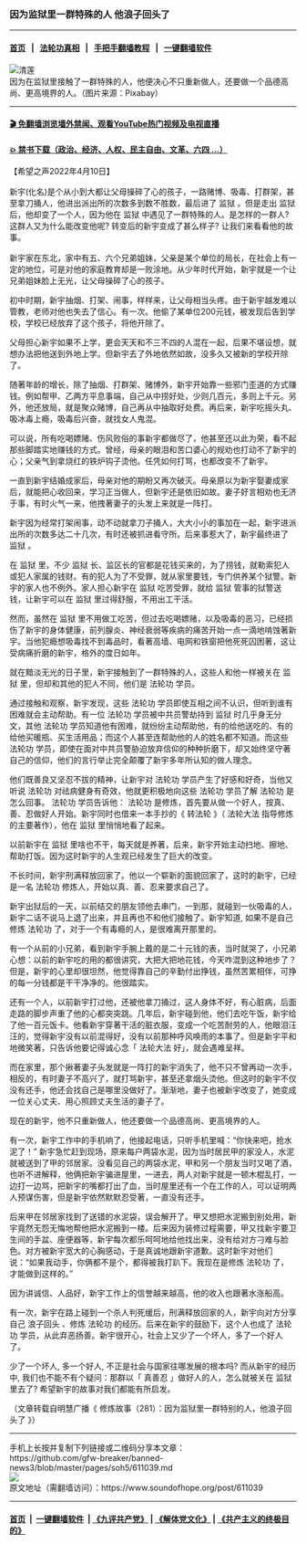 ### 因为监狱里一群特殊的人 他浪子回头了
------------------------

#### [首页](https://github.com/gfw-breaker/banned-news3/blob/master/README.md) &nbsp;&nbsp;|&nbsp;&nbsp; [法轮功真相](https://github.com/begood0513/basic/blob/master/README.md)  &nbsp;&nbsp;|&nbsp;&nbsp; [手把手翻墙教程](https://github.com/gfw-breaker/guides/wiki)  &nbsp;&nbsp;|&nbsp;&nbsp; [一键翻墙软件](https://github.com/gfw-breaker/nogfw/blob/master/README.md)  



<div><img alt="清莲" src="https://img.soundofhope.org/2022-04/flower-5439701__480-1649614138861.jpg"/>
<br/><figcaption class="caption">
 因为在监狱里接触了一群特殊的人，他便决心不只重新做人，还要做一个品德高尚、更高境界的人。（图片来源：Pixabay）
</figcaption></div><hr/>

#### [ 🎬  免翻墙浏览墙外禁闻、观看YouTube热门视频及电视直播](https://github.com/gfw-breaker/HelloWorld)

#### [ 💥  禁书下载（政治、经济、人权、民主自由、文革、六四 ...）](https://github.com/gfw-breaker/books/blob/master/README.md)

<div><div class="Content__Wrapper sc-1bvya0-0 grZQxZ">
 <p class="meta-top">
  <span class="meta">
   【希望之声2022年4月10日】
  </span>
 </p>
 <p class="Normal1" style="margin-top:16px;margin-bottom:16px">
  新宇(化名)是个从小到大都让父母操碎了心的孩子，一路赌博、吸毒、打群架，甚至拿刀捅人，他进出派出所的次数多到数不胜数，最后进了
  <ok href="/term/2509">
   监狱
  </ok>
  。但是走出
  <ok href="/term/2509">
   监狱
  </ok>
  后，他却变了一个人，因为他在
  <ok href="/term/2509">
   监狱
  </ok>
  中遇见了一群特殊的人。是怎样的一群人? 这群人又为什么能改变他呢? 转变后的新宇变成了甚么样子? 让我们来看看他的故事。
 </p>
 <p>
  新宇家在东北，家中有五、六个兄弟姐妹，父亲是某个单位的局长，在社会上有一定的地位，可是对他的家庭教育却是一败涂地。从少年时代开始，新宇就是一个让兄弟姐妹脸上无光，让父母操碎了心的孩子。
 </p>
 <p>
  初中时期，新宇抽烟、打架、闹事，样样来，让父母相当头疼。由于新宇越发难以管教，老师对他也失去了信心。有一次。他偷了某单位200元钱，被发现后告到学校，学校已经放弃了这个孩子，将他开除了。
 </p>
 <p>
  父母担心新宇如果不上学，更会天天和不三不四的人混在一起，后果不堪设想，就想办法把他送到外地上学。但新宇去了外地依然如故，没多久又被新的学校开除了。
 </p>
 <p>
  随著年龄的增长，除了抽烟、打群架、赌博外，新宇开始靠一些邪门歪道的方式赚钱。例如帮甲、乙两方平息事端，自己从中捞好处，少则几百元，多则上千元。另外，他还放局，就是聚众赌博，自己再从中抽取好处费。再后来，新宇吃摇头丸、吸冰毒上瘾，吸毒后兴奋，就找女人鬼混。
 </p>
 <p>
  可以说，所有吃喝嫖赌、伤风败俗的事新宇都做尽了，他甚至还以此为荣，看不起那些脚踏实地赚钱的方式。曾经，母亲的眼泪和苦口婆心的规劝也打动不了新宇的心；父亲气到拿烧红的铁炉钩子烫他。任凭如何打骂，也都改变不了新宇。
 </p>
 <p>
  一直到新宇结婚成家后，母亲对他的期盼又再次破灭。母亲原以为新宇娶妻成家后，就能把心收回来，学习正当做人，但新宇还是依旧如故。妻子好言相劝也无济于事，有时火气一来，他拽著妻子的头发上来就是一阵打。
 </p>
 <p>
  新宇因为经常打架闹事，动不动就拿刀子捅人，大大小小的事加在一起，新宇进派出所的次数多达二十几次，有时还被抓进看守所。后来事惹大了，新宇最终进了
  <ok href="/term/2509">
   监狱
  </ok>
  。
 </p>
 <p>
  在
  <ok href="/term/2509">
   监狱
  </ok>
  里，不少
  <ok href="/term/2509">
   监狱
  </ok>
  长、监区长的官都是花钱买来的，为了捞钱，就勒索犯人或犯人家属的钱财。有的犯人为了不受罪，就从家里要钱，专门供养某个狱警。新宇的家人也不例外。家人担心新宇在
  <ok href="/term/2509">
   监狱
  </ok>
  吃苦受罪，就给
  <ok href="/term/2509">
   监狱
  </ok>
  管事的狱警送钱，让新宇可以在
  <ok href="/term/2509">
   监狱
  </ok>
  里过得舒服，不用出工干活。
 </p>
 <p>
  然而，虽然在
  <ok href="/term/2509">
   监狱
  </ok>
  里不用做工吃苦，但过去吃喝嫖赌，以及吸毒的恶习，已经损伤了新宇的身体健康，前列腺炎、神经衰弱等疾病的痛苦开始一点一滴地啃蚀著新宇。当他犯瘾想吸毒找不到毒品时，看著高墙、电网和铁窗把他死死囚困著，这让受病痛折磨的新宇，格外的度日如年。
 </p>
 <p>
  就在黯淡无光的日子里，新宇接触到了一群特殊的人，这些人和他一样被关在
  <ok href="/term/2509">
   监狱
  </ok>
  里，但却和其他的犯人不同，他们是
  <ok href="/term/968">
   法轮功
  </ok>
  学员。
 </p>
 <p>
  通过接触和观察，新宇发现，这些
  <ok href="/term/968">
   法轮功
  </ok>
  学员即使互相之间不认识，但听到谁有困难就会主动帮助。有一位
  <ok href="/term/968">
   法轮功
  </ok>
  学员被中共员警劫持到
  <ok href="/term/2509">
   监狱
  </ok>
  时几乎身无分文，其他
  <ok href="/term/968">
   法轮功
  </ok>
  学员知道他有困难，就纷纷主动帮助他，有的给他送吃的、有的给他买暖瓶、买生活用品；而这个人甚至连帮助他的人的姓名都不知道。而这些
  <ok href="/term/968">
   法轮功
  </ok>
  学员，即使在面对中共员警胁迫放弃信仰的种种折磨下，却又始终坚守著自己的信仰，他们的言行举止完全颠覆了新宇多年所认知的做人理念。
 </p>
 <p>
  他们既善良又坚忍不拔的精神，让新宇对
  <ok href="/term/968">
   法轮功
  </ok>
  学员产生了好感和好奇，当他又听说
  <ok href="/term/968">
   法轮功
  </ok>
  对祛病健身有奇效，他就更积极地向这些
  <ok href="/term/968">
   法轮功
  </ok>
  学员了解
  <ok href="/term/968">
   法轮功
  </ok>
  是怎么回事。
  <ok href="/term/968">
   法轮功
  </ok>
  学员告诉他：
  <ok href="/term/968">
   法轮功
  </ok>
  是修炼，首先要从做一个好人，按真、善、忍做好人开始。新宇同时也借来一本手抄的《
  <ok href="/term/4799">
   转法轮
  </ok>
  》（
  <ok href="/term/8055">
   法轮大法
  </ok>
  指导修炼的主要著作），他在
  <ok href="/term/2509">
   监狱
  </ok>
  里悄悄地看了起来。
 </p>
 <p>
  以前新宇在
  <ok href="/term/2509">
   监狱
  </ok>
  里啥也不干，每天就是养著，后来，新宇开始主动扫地、擦地、帮助打饭。因为这时新宇的人生观已经发生了巨大的改变。
 </p>
 <p>
  不长时间，新宇刑满释放回家了。他以一个崭新的面貌回家了，这时的新宇，已经是一名
  <ok href="/term/968">
   法轮功
  </ok>
  修炼人，开始以真、善、忍来要求自己了。
 </p>
 <p>
  新宇出狱后的一天，以前结交的朋友领他去串门，一到那，就碰到一伙吸毒的人，新宇二话不说马上退了出来，并且再也不和他们接触了。新宇知道, 如果不是自己修炼
  <ok href="/term/968">
   法轮功
  </ok>
  了，对于一个有毒瘾的人，是很难离开那里的。
 </p>
 <p>
  有一个从前的小兄弟，看到新宇手腕上戴的是二十元钱的表，当时就哭了，小兄弟心想：以前的新宇吃的用的都很讲究，大把大把地花钱，今天咋混到这种地步了？但是，新宇的心里却很坦然，他觉得靠自己的辛勤付出挣钱，虽然苦累相伴，可挣的每一分钱都是干干净净的。他很踏实。
 </p>
 <p>
  还有一个人，以前新宇打过他，还被他拿刀捅过，这人身体不好，有心脏病，后面走路的脚步声重了他的心都突突跳。几年后，新宇碰到他，他们去吃午饭，新宇给了他一百元饭卡。他看新宇穿著干活的脏衣服，变成一个吃苦耐劳的人，他眼泪汪汪的，觉得新宇没有以前混得好，没有以前那种呼风唤雨的本事了。但是新宇平和地微笑著，只告诉他要记得诚心念「
  <ok href="/term/8055">
   法轮大法
  </ok>
  好」，就会遇难呈祥。
 </p>
 <p>
  而在家里，那个揪著妻子头发就是一阵打的新宇消失了，他不只不曾再动一次手，相反的，有时妻子不高兴了，就打骂新宇，甚至还拿烟头烫他。但这时的新宇不仅没有还手，他还会找自己是哪里没做好了。渐渐地，妻子也被新宇改变了，她变成一位关心丈夫、用心照顾丈夫生活的妻子了。
 </p>
 <p>
  现在的新宇，他不只重新做人，他还要做一个品德高尚、更高境界的人。
 </p>
 <p>
  有一次，新宇工作中的手机响了，他接起电话，只听手机里喊：“你快来吧，抢水泥了！” 新宇急忙赶到现场，原来每户两袋水泥，因为当时居民甲的家没人，水泥就被送到了甲的邻居家。没看见自己的两袋水泥，甲和另一个朋友当时又喝了酒，也听不进解释，他俩把新宇骗进屋里，一进去，两人对新宇就是一顿木棍乱打，一边打一边骂，把新宇的嘴都打出了血，当时屋里还有一个在工作的人，可以证明两人预谋伤害，但是新宇依然默默忍受著，一直没有还手。
 </p>
 <p>
  后来甲在邻居家找到了送错的水泥袋，误会解开了。甲又想把水泥搬到别处用，新宇竟然无怨无悔地帮他把水泥搬到一楼。后来因为装修过程需要，甲又找新宇要卫生间的手盆、座便器等，新宇每次都乐呵呵地给他找出来，没有给对方刁难与脸色。对方被新宇宽大的心胸感动，于是真诚地跟新宇道歉。这时新宇对他们说：“如果我动手，你俩都不是个，都得被我打趴下。我现在是修炼
  <ok href="/term/968">
   法轮功
  </ok>
  了，才能做到这样的。”
 </p>
 <p>
  因为讲诚信、人品好，新宇工作上的信誉越来越高，他的收入也跟著水涨船高。
 </p>
 <p>
  有一次，新宇在路上碰到一个杀人判死缓后，刑满释放回家的人，新宇向对方分享自己
  <ok href="/term/94686">
   浪子回头
  </ok>
  、修炼
  <ok href="/term/968">
   法轮功
  </ok>
  的经历。后来在新宇的鼓励下，这个人也成了
  <ok href="/term/968">
   法轮功
  </ok>
  学员，从此弃恶扬善。新宇很开心，社会上又少了一个坏人，多了一个好人了。
 </p>
 <p>
  少了一个坏人, 多一个好人, 不正是社会与国家往哪发展的根本吗? 而从新宇的经历中, 我们也不能不有个疑问：那群以「
  <ok href="/term/7789">
   真善忍
  </ok>
  」做好人的人，怎么就被关在
  <ok href="/term/2509">
   监狱
  </ok>
  里去了? 希望新宇的故事对我们都能有所启发。
 </p>
 <p>
  （文章转载自明慧广播《
  <ok href="https://www.mhradio.org/showprogram/13140.html">
   修炼故事（281）：因为监狱里一群特别的人，他浪子回头了
  </ok>
  》）
 </p>
</div>
</div>
<hr/>
手机上长按并复制下列链接或二维码分享本文章：<br/>
https://github.com/gfw-breaker/banned-news3/blob/master/pages/soh5/611039.md <br/>
<a href='https://github.com/gfw-breaker/banned-news3/blob/master/pages/soh5/611039.md'><img src='https://github.com/gfw-breaker/banned-news3/blob/master/pages/soh5/611039.md.png'/></a> <br/>
原文地址（需翻墙访问）：https://www.soundofhope.org/post/611039


------------------------
#### [首页](https://github.com/gfw-breaker/banned-news3/blob/master/README.md) &nbsp;|&nbsp; [一键翻墙软件](https://github.com/gfw-breaker/nogfw/blob/master/README.md) &nbsp;| [《九评共产党》](https://github.com/gfw-breaker/9ping.md/blob/master/README.md#九评之一评共产党是什么) | [《解体党文化》](https://github.com/gfw-breaker/jtdwh.md/blob/master/README.md) | [《共产主义的终极目的》](https://github.com/gfw-breaker/gczydzjmd.md/blob/master/README.md)


<img src='http://gfw-breaker.win/banned-news3/pages/soh5/611039.md' width='0px' height='0px'/>